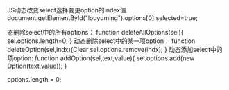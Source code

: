 JS动态改变select选择变更option的index值
document.getElementById("louyuming").options[0].selected=true;

态删除select中的所有options：
function deleteAllOptions(sel){
sel.options.length=0;
}
动态删除select中的某一项option：
function deleteOption(sel,indx){Clear
sel.options.remove(indx);
}
动态添加select中的项option:
function addOption(sel,text,value){
sel.options.add(new Option(text,value));
}

options.length = 0; 